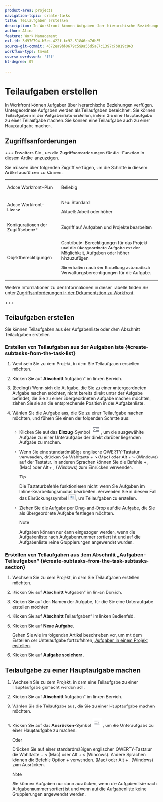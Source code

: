 ```yaml
---
product-area: projects
navigation-topic: create-tasks
title: Teilaufgaben erstellen
description: In Workfront können Aufgaben über hierarchische Beziehungen verfügen. Untergeordnete Aufgaben werden als Teilaufgaben bezeichnet. Sie können Teilaufgaben in der Aufgabenliste erstellen, indem Sie eine Hauptaufgabe zu einer Teilaufgabe machen. Sie können eine Teilaufgabe auch zu einer Hauptaufgabe machen.
author: Alina
feature: Work Management
exl-id: 3d970794-b5ea-422f-bc92-51846cb7db35
source-git-commit: 4572ea9bb0679c599a55d5a87c1397c7b819c963
workflow-type: tm+mt
source-wordcount: '543'
ht-degree: 0%

---
```


# Teilaufgaben erstellen

<!-- Audited: 1/2024 -->

In Workfront können Aufgaben über hierarchische Beziehungen verfügen. Untergeordnete Aufgaben werden als Teilaufgaben bezeichnet. Sie können Teilaufgaben in der Aufgabenliste erstellen, indem Sie eine Hauptaufgabe zu einer Teilaufgabe machen. Sie können eine Teilaufgabe auch zu einer Hauptaufgabe machen.

## Zugriffsanforderungen

+++ Erweitern Sie , um die Zugriffsanforderungen für die -Funktion in diesem Artikel anzuzeigen.

Sie müssen über folgenden Zugriff verfügen, um die Schritte in diesem Artikel ausführen zu können:

<table style="table-layout:auto"> 
 <col> 
 <col> 
 <tbody> 
  <tr> 
   <td role="rowheader">Adobe Workfront-Plan</td> 
   <td> <p>Beliebig</p> </td> 
  </tr> 
  <tr> 
   <td role="rowheader">Adobe Workfront-Lizenz</td> 
   <td> 
   <p>Neu: Standard</p>
   <p>Aktuell: Arbeit oder höher</p> </td> 
  </tr> 
  <tr> 
   <td role="rowheader">Konfigurationen der Zugriffsebene*</td> 
   <td> <p>Zugriff auf Aufgaben und Projekte bearbeiten</p>  </td> 
  </tr> 
  <tr> 
   <td role="rowheader">Objektberechtigungen</td> 
   <td> <p>Contribute-Berechtigungen für das Projekt und die übergeordnete Aufgabe mit der Möglichkeit, Aufgaben oder höher hinzuzufügen</p> <p>Sie erhalten nach der Erstellung automatisch Verwaltungsberechtigungen für die Aufgabe.</p>  </td> 
  </tr> 
 </tbody> 
</table>

Weitere Informationen zu den Informationen in dieser Tabelle finden Sie unter [Zugriffsanforderungen in der Dokumentation zu Workfront](/help/quicksilver/administration-and-setup/add-users/access-levels-and-object-permissions/access-level-requirements-in-documentation.md).

+++

## Teilaufgaben erstellen

Sie können Teilaufgaben aus der Aufgabenliste oder dem Abschnitt Teilaufgaben erstellen.

### Erstellen von Teilaufgaben aus der Aufgabenliste {#create-subtasks-from-the-task-list}

1. Wechseln Sie zu dem Projekt, in dem Sie Teilaufgaben erstellen möchten.
1. Klicken Sie auf **Abschnitt** Aufgaben“ im linken Bereich.
1. (Bedingt) Wenn sich die Aufgabe, die Sie zu einer untergeordneten Aufgabe machen möchten, nicht bereits direkt unter der Aufgabe befindet, die Sie zu einer übergeordneten Aufgabe machen möchten, ziehen Sie sie an die entsprechende Position in der Aufgabenliste.
1. Wählen Sie die Aufgabe aus, die Sie zu einer Teilaufgabe machen möchten, und führen Sie einen der folgenden Schritte aus:

   * Klicken Sie auf das **Einzug**-Symbol ![](assets/indent-icon-nwe-33x29.png), um die ausgewählte Aufgabe zu einer Unteraufgabe der direkt darüber liegenden Aufgabe zu machen.
   * Wenn Sie eine standardmäßige englische QWERTY-Tastatur verwenden, drücken Sie Wahltaste + > (Mac) oder Alt + > (Windows) auf der Tastatur. In anderen Sprachen können Sie die Befehle + , (Mac) oder Alt + , (Windows) zum Einrücken verwenden.

     >[!TIP]
     >
     >Die Tastaturbefehle funktionieren nicht, wenn Sie Aufgaben im Inline-Bearbeitungsmodus bearbeiten. Verwenden Sie in diesem Fall das Einrückungssymbol ![](assets/cs1.png), um Teilaufgaben zu erstellen.

   * Ziehen Sie die Aufgabe per Drag-and-Drop auf die Aufgabe, die Sie als übergeordnete Aufgabe festlegen möchten.

     >[!NOTE]
     >
     >Aufgaben können nur dann eingezogen werden, wenn die Aufgabenliste nach Aufgabennummer sortiert ist und auf die Aufgabenliste keine Gruppierungen angewendet wurden.

### Erstellen von Teilaufgaben aus dem Abschnitt „Aufgaben-Teilaufgaben“ {#create-subtasks-from-the-task-subtasks-section}

1. Wechseln Sie zu dem Projekt, in dem Sie Teilaufgaben erstellen möchten.
1. Klicken Sie auf **Abschnitt** Aufgaben“ im linken Bereich.
1. Klicken Sie auf den Namen der Aufgabe, für die Sie eine Unteraufgabe erstellen möchten.
1. Klicken Sie auf **Abschnitt** Teilaufgaben“ im linken Bedienfeld.
1. Klicken Sie auf **Neue Aufgabe.**

   Gehen Sie wie im folgenden Artikel beschrieben vor, um mit dem Erstellen der Unteraufgabe fortzufahren[ „Aufgaben in einem Projekt erstellen](../../../manage-work/tasks/create-tasks/create-tasks-in-project.md).

1. Klicken Sie auf **Aufgabe speichern.**

## Teilaufgabe zu einer Hauptaufgabe machen

1. Wechseln Sie zu dem Projekt, in dem eine Teilaufgabe zu einer Hauptaufgabe gemacht werden soll.
1. Klicken Sie auf **Abschnitt** Aufgaben“ im linken Bereich.
1. Wählen Sie die Teilaufgabe aus, die Sie zu einer Hauptaufgabe machen möchten.
1. Klicken Sie auf das **Ausrücken**-Symbol ![](assets/outdent-icon-nwe-31x29.png) , um die Unteraufgabe zu einer Hauptaufgabe zu machen.

   Oder

   Drücken Sie auf einer standardmäßigen englischen QWERTY-Tastatur die Wahltaste + &lt; (Mac) oder Alt + &lt; (Windows). Andere Sprachen können die Befehle Option + verwenden. (Mac) oder Alt + . (Windows) zum Ausrücken.

   >[!NOTE]
   >
   >Sie können Aufgaben nur dann ausrücken, wenn die Aufgabenliste nach Aufgabennummer sortiert ist und wenn auf die Aufgabenliste keine Gruppierungen angewendet werden.
